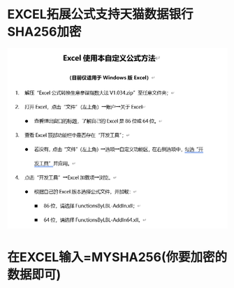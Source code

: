 # EXCEL拓展公式支持天猫数据银行SHA256加密
![Image text](https://github.com/lubupang/EXCELADDINFORTM/blob/master/E0296B43-D7C8-4a7c-A6D7-A5231790752F.png)



# 在EXCEL输入=MYSHA256(你要加密的数据即可)
